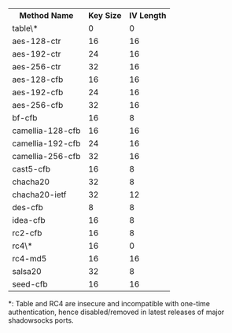 <table style="width:100%">
  <tr>
    <th>Method Name</th>
    <th>Key Size</th>
    <th>IV Length</th>
  </tr>
  <tr>
    <td>table\*</td>
    <td>0</td>
    <td>0</td>
  </tr>
  <tr>
    <td>aes-128-ctr</td>
    <td>16</td>
    <td>16</td>
  </tr>
  <tr>
    <td>aes-192-ctr</td>
    <td>24</td>
    <td>16</td>
  </tr>
  <tr>
    <td>aes-256-ctr</td>
    <td>32</td>
    <td>16</td>
  </tr>
  <tr>
    <td>aes-128-cfb</td>
    <td>16</td>
    <td>16</td>
  </tr>
  <tr>
    <td>aes-192-cfb</td>
    <td>24</td>
    <td>16</td>
  </tr>
  <tr>
    <td>aes-256-cfb</td>
    <td>32</td>
    <td>16</td>
  </tr>
  <tr>
    <td>bf-cfb</td>
    <td>16</td>
    <td>8</td>
  </tr>
  <tr>
    <td>camellia-128-cfb</td>
    <td>16</td>
    <td>16</td>
  </tr>
  <tr>
    <td>camellia-192-cfb</td>
    <td>24</td>
    <td>16</td>
  </tr>
  <tr>
    <td>camellia-256-cfb</td>
    <td>32</td>
    <td>16</td>
  </tr>
  <tr>
    <td>cast5-cfb</td>
    <td>16</td>
    <td>8</td>
  </tr>
  <tr>
    <td>chacha20</td>
    <td>32</td>
    <td>8</td>
  </tr>
  <tr>
    <td>chacha20-ietf</td>
    <td>32</td>
    <td>12</td>
  </tr>
  <tr>
    <td>des-cfb</td>
    <td>8</td>
    <td>8</td>
  </tr>
  <tr>
    <td>idea-cfb</td>
    <td>16</td>
    <td>8</td>
  </tr>
  <tr>
    <td>rc2-cfb</td>
    <td>16</td>
    <td>8</td>
  </tr>
  <tr>
    <td>rc4\*</td>
    <td>16</td>
    <td>0</td>
  </tr>
  <tr>
    <td>rc4-md5</td>
    <td>16</td>
    <td>16</td>
  </tr>
  <tr>
    <td>salsa20</td>
    <td>32</td>
    <td>8</td>
  </tr>
  <tr>
    <td>seed-cfb</td>
    <td>16</td>
    <td>16</td>
  </tr>
</table>

\*: Table and RC4 are insecure and incompatible with one-time authentication, hence disabled/removed in latest releases of major shadowsocks ports.
